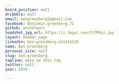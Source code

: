 ```yaml
---
board_position: null
dribbble: null
email: bengreenberg5@gmail.com
facebook: benjamin.greenberg.71
github: anchorwatt
headshot_jpg_url: https://i.imgur.com/ZtfMVwJ.jpg
layout: member_page
linkedin: ben-greenberg-a51435129
name: Ben Greenberg
personal_site: null
slug: ben-greenberg
tagline: meta as this tag
twitter: null
year: 2019

---
```

